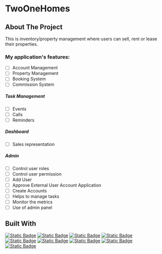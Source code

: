 # TwoOneHomes

<!-- ABOUT THE PROJECT -->

## About The Project

This is inventory/property management where users can sell, rent or lease their properties.


### My application's features:

- [ ] Account Management
- [ ] Property Management
- [ ] Booking System
- [ ] Commission System

##### Task Management

- [ ] Events
- [ ] Calls
- [ ] Reminders

##### Dashboard

- [ ] Sales representation

##### Admin

- [ ] Control user roles
- [ ] Control user permission
- [ ] Add User
- [ ] Approve External User Account Application
- [ ] Create Accounts
- [ ] Helps to manage tasks
- [ ] Monitor the metrics
- [ ] Use of admin panel

## Built With

[![Static Badge][Dotnet-badge]][Dotnet-Url]
[![Static Badge][PostgreSQL-badge]][PostgreSQL-Url]
[![Static Badge][Redis-badge]][Redis-Url]
[![Static Badge][Angular-badge]][Angular-Url]
[![Static Badge][PrimeNG-badge]][PrimeNG-Url]
[![Static Badge][RxJS-badge]][RxJS-Url]
[![Static Badge][Typescript-badge]][Typescript-Url]
[![Static Badge][Podman-badge]][Podman-Url]
[![Static Badge][Docker-badge]][Docker-Url]

<!-- MARKDOWN LINKS & IMAGES -->

[Dotnet-badge]: https://img.shields.io/badge/.Net-512bd4?style=for-the-badge&logo=dotnet&logoColor=white
[Dotnet-Url]: https://dotnet.microsoft.com/en-us/
[Redis-badge]: https://img.shields.io/badge/Redis-%23FF4438?style=for-the-badge&logo=redis&logoColor=white
[Redis-Url]: https://redis.io/
[PostgreSQL-badge]: https://img.shields.io/badge/PostgreSQL-%234169E1?style=for-the-badge&logo=postgresql&logoColor=white
[PostgreSQL-Url]: https://www.postgresql.org/
[Angular-badge]: https://img.shields.io/badge/Angular-%230F0F11?style=for-the-badge&logo=angular&logoColor=white
[Angular-Url]: https://angular.dev/
[PrimeNG-badge]: https://img.shields.io/badge/PrimeNG-%23DD0031?style=for-the-badge&logo=primeng&logoColor=white
[PrimeNG-Url]: https://primeng.org/
[RxJS-badge]: https://img.shields.io/badge/RxJS-%23B7178C?style=for-the-badge&logo=reactivex&logoColor=white
[RxJS-Url]: https://rxjs.dev/
[Typescript-badge]: https://img.shields.io/badge/Typescript-%233178C6?style=for-the-badge&logo=typescript&logoColor=white
[Typescript-Url]: https://www.typescriptlang.org/
[Podman-badge]: https://img.shields.io/badge/Podman-%23892CA0?style=for-the-badge&logo=podman&logoColor=white
[Podman-Url]: https://podman.io/
[Docker-badge]: https://img.shields.io/badge/Docker-%232496ED?style=for-the-badge&logo=docker&logoColor=white
[Docker-Url]: https://www.docker.com/
